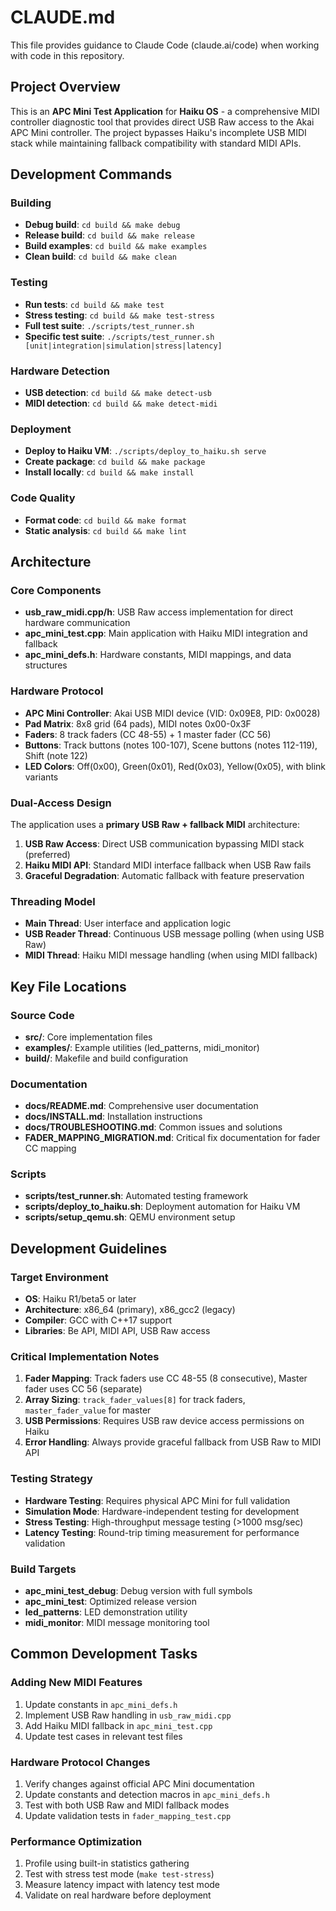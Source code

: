 # CLAUDE.md

This file provides guidance to Claude Code (claude.ai/code) when working with code in this repository.

## Project Overview

This is an **APC Mini Test Application** for **Haiku OS** - a comprehensive MIDI controller diagnostic tool that provides direct USB Raw access to the Akai APC Mini controller. The project bypasses Haiku's incomplete USB MIDI stack while maintaining fallback compatibility with standard MIDI APIs.

## Development Commands

### Building
- **Debug build**: `cd build && make debug`
- **Release build**: `cd build && make release`
- **Build examples**: `cd build && make examples`
- **Clean build**: `cd build && make clean`

### Testing
- **Run tests**: `cd build && make test`
- **Stress testing**: `cd build && make test-stress`
- **Full test suite**: `./scripts/test_runner.sh`
- **Specific test suite**: `./scripts/test_runner.sh [unit|integration|simulation|stress|latency]`

### Hardware Detection
- **USB detection**: `cd build && make detect-usb`
- **MIDI detection**: `cd build && make detect-midi`

### Deployment
- **Deploy to Haiku VM**: `./scripts/deploy_to_haiku.sh serve`
- **Create package**: `cd build && make package`
- **Install locally**: `cd build && make install`

### Code Quality
- **Format code**: `cd build && make format`
- **Static analysis**: `cd build && make lint`

## Architecture

### Core Components
- **usb_raw_midi.cpp/h**: USB Raw access implementation for direct hardware communication
- **apc_mini_test.cpp**: Main application with Haiku MIDI integration and fallback
- **apc_mini_defs.h**: Hardware constants, MIDI mappings, and data structures

### Hardware Protocol
- **APC Mini Controller**: Akai USB MIDI device (VID: 0x09E8, PID: 0x0028)
- **Pad Matrix**: 8x8 grid (64 pads), MIDI notes 0x00-0x3F
- **Faders**: 8 track faders (CC 48-55) + 1 master fader (CC 56)
- **Buttons**: Track buttons (notes 100-107), Scene buttons (notes 112-119), Shift (note 122)
- **LED Colors**: Off(0x00), Green(0x01), Red(0x03), Yellow(0x05), with blink variants

### Dual-Access Design
The application uses a **primary USB Raw + fallback MIDI** architecture:
1. **USB Raw Access**: Direct USB communication bypassing MIDI stack (preferred)
2. **Haiku MIDI API**: Standard MIDI interface fallback when USB Raw fails
3. **Graceful Degradation**: Automatic fallback with feature preservation

### Threading Model
- **Main Thread**: User interface and application logic
- **USB Reader Thread**: Continuous USB message polling (when using USB Raw)
- **MIDI Thread**: Haiku MIDI message handling (when using MIDI fallback)

## Key File Locations

### Source Code
- **src/**: Core implementation files
- **examples/**: Example utilities (led_patterns, midi_monitor)
- **build/**: Makefile and build configuration

### Documentation
- **docs/README.md**: Comprehensive user documentation
- **docs/INSTALL.md**: Installation instructions
- **docs/TROUBLESHOOTING.md**: Common issues and solutions
- **FADER_MAPPING_MIGRATION.md**: Critical fix documentation for fader CC mapping

### Scripts
- **scripts/test_runner.sh**: Automated testing framework
- **scripts/deploy_to_haiku.sh**: Deployment automation for Haiku VM
- **scripts/setup_qemu.sh**: QEMU environment setup

## Development Guidelines

### Target Environment
- **OS**: Haiku R1/beta5 or later
- **Architecture**: x86_64 (primary), x86_gcc2 (legacy)
- **Compiler**: GCC with C++17 support
- **Libraries**: Be API, MIDI API, USB Raw access

### Critical Implementation Notes
1. **Fader Mapping**: Track faders use CC 48-55 (8 consecutive), Master fader uses CC 56 (separate)
2. **Array Sizing**: `track_fader_values[8]` for track faders, `master_fader_value` for master
3. **USB Permissions**: Requires USB raw device access permissions on Haiku
4. **Error Handling**: Always provide graceful fallback from USB Raw to MIDI API

### Testing Strategy
- **Hardware Testing**: Requires physical APC Mini for full validation
- **Simulation Mode**: Hardware-independent testing for development
- **Stress Testing**: High-throughput message testing (>1000 msg/sec)
- **Latency Testing**: Round-trip timing measurement for performance validation

### Build Targets
- **apc_mini_test_debug**: Debug version with full symbols
- **apc_mini_test**: Optimized release version
- **led_patterns**: LED demonstration utility
- **midi_monitor**: MIDI message monitoring tool

## Common Development Tasks

### Adding New MIDI Features
1. Update constants in `apc_mini_defs.h`
2. Implement USB Raw handling in `usb_raw_midi.cpp`
3. Add Haiku MIDI fallback in `apc_mini_test.cpp`
4. Update test cases in relevant test files

### Hardware Protocol Changes
1. Verify changes against official APC Mini documentation
2. Update constants and detection macros in `apc_mini_defs.h`
3. Test with both USB Raw and MIDI fallback modes
4. Update validation tests in `fader_mapping_test.cpp`

### Performance Optimization
1. Profile using built-in statistics gathering
2. Test with stress test mode (`make test-stress`)
3. Measure latency impact with latency test mode
4. Validate on real hardware before deployment